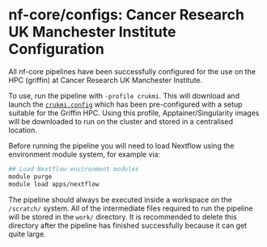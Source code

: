 # nf-core/configs: Cancer Research UK Manchester Institute Configuration

All nf-core pipelines have been successfully configured for the use on the HPC (griffin) at Cancer Research UK Manchester Institute.

To use, run the pipeline with `-profile crukmi`. This will download and launch the [`crukmi.config`](../conf/crukmi.config) which has been pre-configured with a setup suitable for the Griffin HPC. Using this profile, Apptainer/Singularity images will be downloaded to run on the cluster and stored in a centralised location.

Before running the pipeline you will need to load Nextflow using the environment module system, for example via:

```bash
## Load Nextflow environment modules
module purge
module load apps/nextflow
```

The pipeline should always be executed inside a workspace on the `/scratch/` system. All of the intermediate files required to run the pipeline will be stored in the `work/` directory. It is recommended to delete this directory after the pipeline has finished successfully because it can get quite large.
